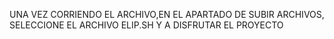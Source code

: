 UNA VEZ CORRIENDO EL ARCHIVO,EN EL APARTADO DE SUBIR ARCHIVOS, SELECCIONE EL ARCHIVO ELIP.SH Y A DISFRUTAR EL PROYECTO
